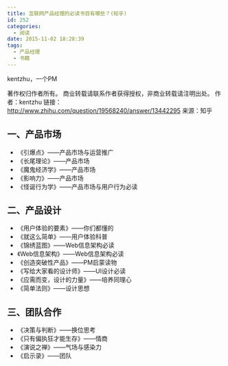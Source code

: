 ```yaml
---
title: 互联网产品经理的必读书目有哪些？(知乎)
id: 252
categories:
  - 阅读
date: 2015-11-02 18:28:39
tags:
  - 产品经理
  - 书籍
---
```


kentzhu，一个PM

著作权归作者所有。 商业转载请联系作者获得授权，非商业转载请注明出处。 作者：kentzhu 链接：http://www.zhihu.com/question/19568240/answer/13442295 来源：知乎

## 一、产品市场

*   《引爆点》——产品市场与运营推广
*   《长尾理论》——产品市场
*   《魔鬼经济学》——产品市场
*   《影响力》——产品市场
*   《怪诞行为学》——产品市场与用户行为必读

## 二、产品设计

*   《用户体验的要素》——你们都懂的
*   《就这么简单》——用户体验科普
*   《锦绣蓝图》——Web信息架构必读
*   《Web信息架构》——Web信息架构必读
*   《创造突破性产品》——PM启蒙读物
*   《写给大家看的设计师》——UI设计必读
*   《应需而变，设计的力量》——培养同理心
*   《简单法则》——设计思想

## 三、团队合作

*   《决策与判断》——换位思考
*   《只有偏执狂才能生存》——情商
*   《演说之禅》——气场与感染力
*   《启示录》——团队